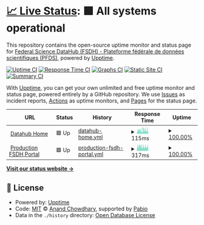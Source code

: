 # [📈 Live Status](https://fsdh-pfds.github.io/status-statut): <!--live status--> **🟩 All systems operational**

This repository contains the open-source uptime monitor and status page for [Federal Science DataHub (FSDH) - Plateforme fédérale de données scientifiques (PFDS)](https://sds.canada.ca/), powered by [Upptime](https://github.com/upptime/upptime).

[![Uptime CI](https://github.com/fsdh-pfds/status-statut/workflows/Uptime%20CI/badge.svg)](https://github.com/fsdh-pfds/status-statut/actions?query=workflow%3A%22Uptime+CI%22)
[![Response Time CI](https://github.com/fsdh-pfds/status-statut/workflows/Response%20Time%20CI/badge.svg)](https://github.com/fsdh-pfds/status-statut/actions?query=workflow%3A%22Response+Time+CI%22)
[![Graphs CI](https://github.com/fsdh-pfds/status-statut/workflows/Graphs%20CI/badge.svg)](https://github.com/fsdh-pfds/status-statut/actions?query=workflow%3A%22Graphs+CI%22)
[![Static Site CI](https://github.com/fsdh-pfds/status-statut/workflows/Static%20Site%20CI/badge.svg)](https://github.com/fsdh-pfds/status-statut/actions?query=workflow%3A%22Static+Site+CI%22)
[![Summary CI](https://github.com/fsdh-pfds/status-statut/workflows/Summary%20CI/badge.svg)](https://github.com/fsdh-pfds/status-statut/actions?query=workflow%3A%22Summary+CI%22)

With [Upptime](https://upptime.js.org), you can get your own unlimited and free uptime monitor and status page, powered entirely by a GitHub repository. We use [Issues](https://github.com/fsdh-pfds/status-statut/issues) as incident reports, [Actions](https://github.com/fsdh-pfds/status-statut/actions) as uptime monitors, and [Pages](https://fsdh-pfds.github.io/status-statut) for the status page.

<!--start: status pages-->
<!-- This summary is generated by Upptime (https://github.com/upptime/upptime) -->
<!-- Do not edit this manually, your changes will be overwritten -->
<!-- prettier-ignore -->
| URL | Status | History | Response Time | Uptime |
| --- | ------ | ------- | ------------- | ------ |
| <img alt="" src="https://icons.duckduckgo.com/ip3/sds.canada.ca.ico" height="13"> [Datahub Home](https://sds.canada.ca) | 🟩 Up | [datahub-home.yml](https://github.com/fsdh-pfds/status-statut/commits/HEAD/history/datahub-home.yml) | <details><summary><img alt="Response time graph" src="./graphs/datahub-home/response-time-week.png" height="20"> 115ms</summary><br><a href="https://fsdh-pfds.github.io/status-statut/history/datahub-home"><img alt="Response time 115" src="https://img.shields.io/endpoint?url=https%3A%2F%2Fraw.githubusercontent.com%2Ffsdh-pfds%2Fstatus-statut%2FHEAD%2Fapi%2Fdatahub-home%2Fresponse-time.json"></a><br><a href="https://fsdh-pfds.github.io/status-statut/history/datahub-home"><img alt="24-hour response time 115" src="https://img.shields.io/endpoint?url=https%3A%2F%2Fraw.githubusercontent.com%2Ffsdh-pfds%2Fstatus-statut%2FHEAD%2Fapi%2Fdatahub-home%2Fresponse-time-day.json"></a><br><a href="https://fsdh-pfds.github.io/status-statut/history/datahub-home"><img alt="7-day response time 115" src="https://img.shields.io/endpoint?url=https%3A%2F%2Fraw.githubusercontent.com%2Ffsdh-pfds%2Fstatus-statut%2FHEAD%2Fapi%2Fdatahub-home%2Fresponse-time-week.json"></a><br><a href="https://fsdh-pfds.github.io/status-statut/history/datahub-home"><img alt="30-day response time 115" src="https://img.shields.io/endpoint?url=https%3A%2F%2Fraw.githubusercontent.com%2Ffsdh-pfds%2Fstatus-statut%2FHEAD%2Fapi%2Fdatahub-home%2Fresponse-time-month.json"></a><br><a href="https://fsdh-pfds.github.io/status-statut/history/datahub-home"><img alt="1-year response time 115" src="https://img.shields.io/endpoint?url=https%3A%2F%2Fraw.githubusercontent.com%2Ffsdh-pfds%2Fstatus-statut%2FHEAD%2Fapi%2Fdatahub-home%2Fresponse-time-year.json"></a></details> | <details><summary><a href="https://fsdh-pfds.github.io/status-statut/history/datahub-home">100.00%</a></summary><a href="https://fsdh-pfds.github.io/status-statut/history/datahub-home"><img alt="All-time uptime 100.00%" src="https://img.shields.io/endpoint?url=https%3A%2F%2Fraw.githubusercontent.com%2Ffsdh-pfds%2Fstatus-statut%2FHEAD%2Fapi%2Fdatahub-home%2Fuptime.json"></a><br><a href="https://fsdh-pfds.github.io/status-statut/history/datahub-home"><img alt="24-hour uptime 100.00%" src="https://img.shields.io/endpoint?url=https%3A%2F%2Fraw.githubusercontent.com%2Ffsdh-pfds%2Fstatus-statut%2FHEAD%2Fapi%2Fdatahub-home%2Fuptime-day.json"></a><br><a href="https://fsdh-pfds.github.io/status-statut/history/datahub-home"><img alt="7-day uptime 100.00%" src="https://img.shields.io/endpoint?url=https%3A%2F%2Fraw.githubusercontent.com%2Ffsdh-pfds%2Fstatus-statut%2FHEAD%2Fapi%2Fdatahub-home%2Fuptime-week.json"></a><br><a href="https://fsdh-pfds.github.io/status-statut/history/datahub-home"><img alt="30-day uptime 100.00%" src="https://img.shields.io/endpoint?url=https%3A%2F%2Fraw.githubusercontent.com%2Ffsdh-pfds%2Fstatus-statut%2FHEAD%2Fapi%2Fdatahub-home%2Fuptime-month.json"></a><br><a href="https://fsdh-pfds.github.io/status-statut/history/datahub-home"><img alt="1-year uptime 100.00%" src="https://img.shields.io/endpoint?url=https%3A%2F%2Fraw.githubusercontent.com%2Ffsdh-pfds%2Fstatus-statut%2FHEAD%2Fapi%2Fdatahub-home%2Fuptime-year.json"></a></details>
| <img alt="" src="https://icons.duckduckgo.com/ip3/federal-science-datahub.canada.ca.ico" height="13"> [Production FSDH Portal](https://federal-science-datahub.canada.ca/login) | 🟩 Up | [production-fsdh-portal.yml](https://github.com/fsdh-pfds/status-statut/commits/HEAD/history/production-fsdh-portal.yml) | <details><summary><img alt="Response time graph" src="./graphs/production-fsdh-portal/response-time-week.png" height="20"> 317ms</summary><br><a href="https://fsdh-pfds.github.io/status-statut/history/production-fsdh-portal"><img alt="Response time 317" src="https://img.shields.io/endpoint?url=https%3A%2F%2Fraw.githubusercontent.com%2Ffsdh-pfds%2Fstatus-statut%2FHEAD%2Fapi%2Fproduction-fsdh-portal%2Fresponse-time.json"></a><br><a href="https://fsdh-pfds.github.io/status-statut/history/production-fsdh-portal"><img alt="24-hour response time 317" src="https://img.shields.io/endpoint?url=https%3A%2F%2Fraw.githubusercontent.com%2Ffsdh-pfds%2Fstatus-statut%2FHEAD%2Fapi%2Fproduction-fsdh-portal%2Fresponse-time-day.json"></a><br><a href="https://fsdh-pfds.github.io/status-statut/history/production-fsdh-portal"><img alt="7-day response time 317" src="https://img.shields.io/endpoint?url=https%3A%2F%2Fraw.githubusercontent.com%2Ffsdh-pfds%2Fstatus-statut%2FHEAD%2Fapi%2Fproduction-fsdh-portal%2Fresponse-time-week.json"></a><br><a href="https://fsdh-pfds.github.io/status-statut/history/production-fsdh-portal"><img alt="30-day response time 317" src="https://img.shields.io/endpoint?url=https%3A%2F%2Fraw.githubusercontent.com%2Ffsdh-pfds%2Fstatus-statut%2FHEAD%2Fapi%2Fproduction-fsdh-portal%2Fresponse-time-month.json"></a><br><a href="https://fsdh-pfds.github.io/status-statut/history/production-fsdh-portal"><img alt="1-year response time 317" src="https://img.shields.io/endpoint?url=https%3A%2F%2Fraw.githubusercontent.com%2Ffsdh-pfds%2Fstatus-statut%2FHEAD%2Fapi%2Fproduction-fsdh-portal%2Fresponse-time-year.json"></a></details> | <details><summary><a href="https://fsdh-pfds.github.io/status-statut/history/production-fsdh-portal">100.00%</a></summary><a href="https://fsdh-pfds.github.io/status-statut/history/production-fsdh-portal"><img alt="All-time uptime 100.00%" src="https://img.shields.io/endpoint?url=https%3A%2F%2Fraw.githubusercontent.com%2Ffsdh-pfds%2Fstatus-statut%2FHEAD%2Fapi%2Fproduction-fsdh-portal%2Fuptime.json"></a><br><a href="https://fsdh-pfds.github.io/status-statut/history/production-fsdh-portal"><img alt="24-hour uptime 100.00%" src="https://img.shields.io/endpoint?url=https%3A%2F%2Fraw.githubusercontent.com%2Ffsdh-pfds%2Fstatus-statut%2FHEAD%2Fapi%2Fproduction-fsdh-portal%2Fuptime-day.json"></a><br><a href="https://fsdh-pfds.github.io/status-statut/history/production-fsdh-portal"><img alt="7-day uptime 100.00%" src="https://img.shields.io/endpoint?url=https%3A%2F%2Fraw.githubusercontent.com%2Ffsdh-pfds%2Fstatus-statut%2FHEAD%2Fapi%2Fproduction-fsdh-portal%2Fuptime-week.json"></a><br><a href="https://fsdh-pfds.github.io/status-statut/history/production-fsdh-portal"><img alt="30-day uptime 100.00%" src="https://img.shields.io/endpoint?url=https%3A%2F%2Fraw.githubusercontent.com%2Ffsdh-pfds%2Fstatus-statut%2FHEAD%2Fapi%2Fproduction-fsdh-portal%2Fuptime-month.json"></a><br><a href="https://fsdh-pfds.github.io/status-statut/history/production-fsdh-portal"><img alt="1-year uptime 100.00%" src="https://img.shields.io/endpoint?url=https%3A%2F%2Fraw.githubusercontent.com%2Ffsdh-pfds%2Fstatus-statut%2FHEAD%2Fapi%2Fproduction-fsdh-portal%2Fuptime-year.json"></a></details>

<!--end: status pages-->

[**Visit our status website →**](https://fsdh-pfds.github.io/status-statut)

## 📄 License

- Powered by: [Upptime](https://github.com/upptime/upptime)
- Code: [MIT](./LICENSE) © [Anand Chowdhary](https://anandchowdhary.com), supported by [Pabio](https://pabio.com)
- Data in the `./history` directory: [Open Database License](https://opendatacommons.org/licenses/odbl/1-0/)
